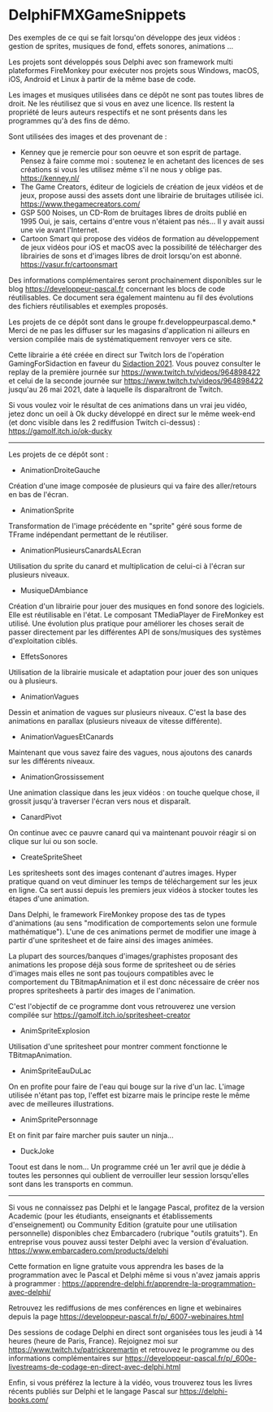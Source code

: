 # DelphiFMXGameSnippets

Des exemples de ce qui se fait lorsqu'on développe des jeux vidéos : gestion de sprites, musiques de fond, effets sonores, animations ...

Les projets sont développés sous Delphi avec son framework multi plateformes FireMonkey pour exécuter nos projets sous Windows, macOS, iOS, Android et Linux à partir de la même base de code.

Les images et musiques utilisées dans ce dépôt ne sont pas toutes libres de droit. Ne les réutilisez que si vous en avez une licence. Ils restent la propriété de leurs auteurs respectifs et ne sont présents dans les programmes qu'à des fins de démo.

Sont utilisées des images et des provenant de :
- Kenney que je remercie pour son oeuvre et son esprit de partage. Pensez à faire comme moi : soutenez le en achetant des licences de ses créations si vous les utilisez même s'il ne nous y oblige pas. https://kenney.nl/
- The Game Creators, éditeur de logiciels de création de jeux vidéos et de jeux, propose aussi des assets dont une librairie de bruitages utilisée ici. https://www.thegamecreators.com/
- GSP 500 Noises, un CD-Rom de bruitages libres de droits publié en 1995
Oui, je sais, certains d'entre vous n'étaient pas nés... Il y avait aussi une vie avant l'Internet.
- Cartoon Smart qui propose des vidéos de formation au développement de jeux vidéos pour iOS et macOS avec la possibilité de télécharger des librairies de sons et d'images libres de droit lorsqu'on est abonné. https://vasur.fr/cartoonsmart

Des informations complémentaires seront prochainement disponibles sur le blog https://developpeur-pascal.fr concernant les blocs de code réutilisables. Ce document sera également maintenu au fil des évolutions des fichiers réutilisables et exemples proposés.

Les projets de ce dépôt sont dans le groupe fr.developpeurpascal.demo.*
Merci de ne pas les diffuser sur les magasins d'application ni ailleurs en version compilée mais de systématiquement renvoyer vers ce site.

Cette librairie a été créée en direct sur Twitch lors de l'opération GamingForSidaction en faveur du [Sidaction 2021](https://sidaction.org). Vous pouvez consulter le replay de la première journée sur https://www.twitch.tv/videos/964898422 et celui de la seconde journée sur https://www.twitch.tv/videos/964898422 jusqu'au 26 mai 2021, date à laquelle ils disparaîtront de Twitch.

Si vous voulez voir le résultat de ces animations dans un vrai jeu vidéo, jetez donc un oeil à Ok ducky développé en direct sur le même week-end (et donc visible dans les 2 rediffusion Twitch ci-dessus) :
https://gamolf.itch.io/ok-ducky

-----

Les projets de ce dépôt sont :

* AnimationDroiteGauche

Création d'une image composée de plusieurs qui va faire des aller/retours en bas de l'écran.

* AnimationSprite

Transformation de l'image précédente en "sprite" géré sous forme de TFrame indépendant permettant de le réutiliser.

* AnimationPlusieursCanardsALEcran

Utilisation du sprite du canard et multiplication de celui-ci à l'écran sur plusieurs niveaux.

* MusiqueDAmbiance

Création d'un librairie pour jouer des musiques en fond sonore des logiciels. Elle est réutilisable en l'état.
Le composant TMediaPlayer de FireMonkey est utilisé. Une évolution plus pratique pour améliorer les choses serait de passer directement par les différentes API de sons/musiques des systèmes d'exploitation ciblés.

* EffetsSonores

Utilisation de la librairie musicale et adaptation pour jouer des son uniques ou à plusieurs.

* AnimationVagues

Dessin et animation de vagues sur plusieurs niveaux. C'est la base des animations en parallax (plusieurs niveaux de vitesse différente).

* AnimationVaguesEtCanards

Maintenant que vous savez faire des vagues, nous ajoutons des canards sur les différents niveaux.

* AnimationGrossissement

Une animation classique dans les jeux vidéos : on touche quelque chose, il grossit jusqu'à traverser l'écran vers nous et disparaît.

* CanardPivot

On continue avec ce pauvre canard qui va maintenant pouvoir réagir si on clique sur lui ou son socle.

* CreateSpriteSheet

Les spritesheets sont des images contenant d'autres images. Hyper pratique quand on veut diminuer les temps de téléchargement sur les jeux en ligne. Ca sert aussi depuis les premiers jeux vidéos à stocker toutes les étapes d'une animation.

Dans Delphi, le framework FireMonkey propose des tas de types d'animations (au sens "modification de comportements selon une formule mathématique"). L'une de ces animations permet de modifier une image à partir d'une spritesheet et de faire ainsi des images animées.

La plupart des sources/banques d'images/graphistes proposant des animations les propose déjà sous forme de spritesheet ou de séries d'images mais elles ne sont pas toujours compatibles avec le comportement du TBitmapAnimation et il est donc nécessaire de créer nos propres spritesheets à partir des images de l'animation.

C'est l'objectif de ce programme dont vous retrouverez une version compilée sur
https://gamolf.itch.io/spritesheet-creator

* AnimSpriteExplosion

Utilisation d'une spritesheet pour montrer comment fonctionne le TBitmapAnimation.

* AnimSpriteEauDuLac

On en profite pour faire de l'eau qui bouge sur la rive d'un lac. L'image utilisée n'étant pas top, l'effet est bizarre mais le principe reste le même avec de meilleures illustrations.

* AnimSpritePersonnage

Et on finit par faire marcher puis sauter un ninja...

* DuckJoke

Toout est dans le nom... Un programme créé un 1er avril que je dédie à toutes les personnes qui oublient de verrouiller leur session lorsqu'elles sont dans les transports en commun.

-----

Si vous ne connaissez pas Delphi et le langage Pascal, profitez de la version Academic (pour les étudiants, enseignants et établissements d'enseignement) ou Community Edition (gratuite pour une utilisation personnelle) disponibles chez Embarcadero (rubrique "outils gratuits").
En entreprise vous pouvez aussi tester Delphi avec la version d'évaluation.
https://www.embarcadero.com/products/delphi

Cette formation en ligne gratuite vous apprendra les bases de la programmation avec le Pascal et Delphi même si vous n'avez jamais appris à programmer :
https://apprendre-delphi.fr/apprendre-la-programmation-avec-delphi/

Retrouvez les rediffusions de mes conférences en ligne et webinaires depuis la page https://developpeur-pascal.fr/p/_6007-webinaires.html

Des sessions de codage Delphi en direct sont organisées tous les jeudi à 14 heures (heure de Paris, France). Rejoignez moi sur https://www.twitch.tv/patrickpremartin et retrouvez le programme ou des informations complémentaires sur https://developpeur-pascal.fr/p/_600e-livestreams-de-codage-en-direct-avec-delphi.html

Enfin, si vous préférez la lecture à la vidéo, vous trouverez tous les livres récents publiés sur Delphi et le langage Pascal sur https://delphi-books.com/
